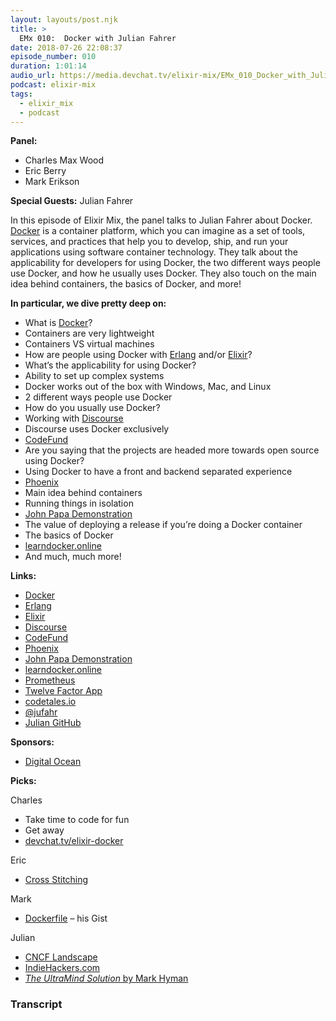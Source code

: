 ```yaml
---
layout: layouts/post.njk
title: >
  EMx 010:  Docker with Julian Fahrer
date: 2018-07-26 22:08:37
episode_number: 010
duration: 1:01:14
audio_url: https://media.devchat.tv/elixir-mix/EMx_010_Docker_with_Julian_Fahrer.mp3
podcast: elixir-mix
tags:
  - elixir_mix
  - podcast
---
```


**Panel:**

- Charles Max Wood
- Eric Berry
- Mark Erikson

**Special Guests:** Julian Fahrer

In this episode of Elixir Mix, the panel talks to Julian Fahrer about Docker. [Docker](https://www.docker.com/) is a container platform, which you can imagine as a set of tools, services, and practices that help you to develop, ship, and run your applications using software container technology. They talk about the applicability for developers for using Docker, the two different ways people use Docker, and how he usually uses Docker. They also touch on the main idea behind containers, the basics of Docker, and more!

**In particular, we dive pretty deep on:**

- What is [Docker](https://www.docker.com/)?
- Containers are very lightweight
- Containers VS virtual machines
- How are people using Docker with [Erlang](https://www.erlang.org/) and/or [Elixir](https://elixir-lang.org/)?
- What’s the applicability for using Docker?
- Ability to set up complex systems
- Docker works out of the box with Windows, Mac, and Linux
- 2 different ways people use Docker
- How do you usually use Docker?
- Working with [Discourse](https://www.discourse.org/)
- Discourse uses Docker exclusively
- [CodeFund](https://codefund.io/)
- Are you saying that the projects are headed more towards open source using Docker?
- Using Docker to have a front and backend separated experience
- [Phoenix](https://phoenixframework.org/)
- Main idea behind containers
- Running things in isolation
- [John Papa Demonstration](https://www.youtube.com/watch?v=FOdetrZCsmU)
- The value of deploying a release if you’re doing a Docker container
- The basics of Docker
- [learndocker.online](https://learndocker.online/)
- And much, much more!

**Links:**

- [Docker](https://www.docker.com/)
- [Erlang](https://www.erlang.org/)
- [Elixir](https://elixir-lang.org/)
- [Discourse](https://www.discourse.org/)
- [CodeFund](https://codefund.io/)
- [Phoenix](https://phoenixframework.org/)
- [John Papa Demonstration](https://www.youtube.com/watch?v=FOdetrZCsmU)
- [learndocker.online](https://learndocker.online/)
- [Prometheus](https://prometheus.io/)
- [Twelve Factor App](https://12factor.net/)
- [codetales.io](https://codetales.io/)
- [@jufahr](https://twitter.com/jufahr)
- [Julian GitHub](https://github.com/jfahrer)

**Sponsors:**

- [Digital Ocean](https://www.digitalocean.com/)

**Picks:**

Charles

- Take time to code for fun
- Get away
- [devchat.tv/elixir-docker](https://devchat.tv/elixir-docker)

Eric

- [Cross Stitching](http://www.cross-stitching.com/)

Mark

- [Dockerfile](https://gist.github.com/brainlid/d5147116322ff01c6ce4c716c99caeac) – his Gist

Julian

- [CNCF Landscape](https://github.com/cncf/landscape)
- [IndieHackers.com](https://www.indiehackers.com/)
- [_The UltraMind Solution_ by Mark Hyman](https://www.amazon.com/dp/B001NLKU7S/ref=dp-kindle-redirect?_encoding=UTF8&btkr=1)

### Transcript

